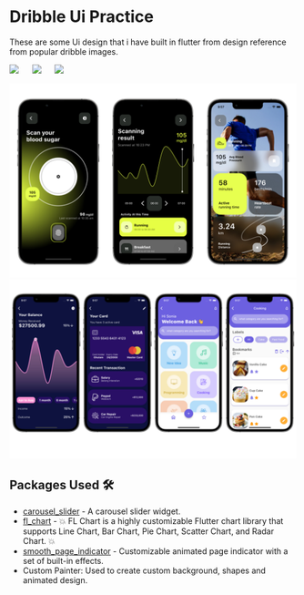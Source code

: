 # Dribble Ui Practice
These are some Ui design that i have built in flutter from design reference from popular dribble images.

<img src = "https://github.com/gameonanil/flutter_dribble_ui/blob/master/assets/gif/sports.gif?raw=true"  height="450"/>&nbsp;&nbsp;&nbsp;&nbsp;&nbsp;&nbsp;<img src = "https://github.com/gameonanil/flutter_dribble_ui/blob/master/assets/gif/bank.gif?raw=true"  height="450"/>&nbsp;&nbsp;&nbsp;&nbsp;&nbsp;&nbsp;<img src = "https://github.com/gameonanil/flutter_dribble_ui/blob/master/assets/gif/food.gif?raw=true"  height="450"/>&nbsp;&nbsp;&nbsp;&nbsp;&nbsp;&nbsp;

<img src = "https://github.com/gameonanil/flutter_dribble_ui/blob/master/assets/banner/d1.png?raw=true" width="800"/>
<img src = "https://github.com/gameonanil/flutter_dribble_ui/blob/master/assets/banner/d2.png?raw=true" width="800"/>


## Packages Used 🛠
- [carousel_slider](https://pub.dev/packages/carousel_slider) - A carousel slider widget.
- [fl_chart](https://pub.dev/packages/fl_chart) - 💥 FL Chart is a highly customizable Flutter chart library that supports Line Chart, Bar Chart, Pie Chart, Scatter Chart, and Radar Chart. 💥
- [smooth_page_indicator](https://pub.dev/packages/smooth_page_indicator) - Customizable animated page indicator with a set of built-in effects.
- Custom Painter: Used to create custom background, shapes and animated design.




